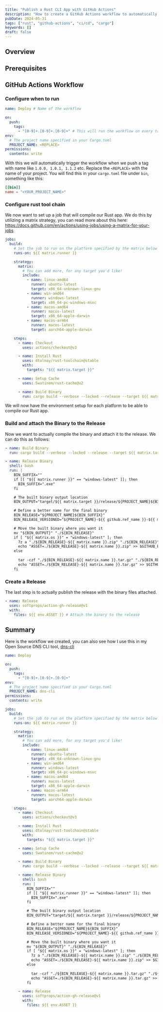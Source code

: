 ```yaml
---
title: "Publish a Rust CLI App with GitHub Actions"
description: "How to create a GitHub Actions workflow to automatically build a Rust app. Create a GitHub release and attach the binary to it for all platforms. For example if you have a Rust CLI app that you want to publish the binaries to GitHub so people can download your tools, this is how to do it."
pubDate: 2024-05-31
tags: ["rust", "github-actions", "ci/cd", "cargo"]
keywords: []
draft: false
---
```


## Overview

## Prerequisites

## GitHub Actions Workflow

### Configure when to run

```yaml
name: Deploy # Name of the workflow

on:
  push:
    tags:
      - "[0-9]+.[0-9]+.[0-9]+" # This will run the workflow on every tag that matches the regex
env:
  # The project name specified in your Cargo.toml
  PROJECT_NAME: <REPLACE>
permissions:
  contents: write
```

With this we will automatically trigger the workflow when we push a tag
with name like `1.0.0, 1.0.1, 1.1.2` etc. Replace the `<REPLACE>` with the name of your project. You will find this in your `cargo.toml` file under `bin`, something like this:

```toml
[[bin]]
name = "<YOUR_PROJECT_NAME>"
```

### Configure rust tool chain

We now want to set up a job that will compile our Rust app.
We do this by utilizing a matrix strategy,
you can read more about this here:
<https://docs.github.com/en/actions/using-jobs/using-a-matrix-for-your-jobs>

```yaml
jobs:
  build:
    # Set the job to run on the platform specified by the matrix below
    runs-on: ${{ matrix.runner }}

    strategy:
      matrix:
        # You can add more, for any target you'd like!
        include:
          - name: linux-amd64
            runner: ubuntu-latest
            target: x86_64-unknown-linux-gnu
          - name: win-amd64
            runner: windows-latest
            target: x86_64-pc-windows-msvc
          - name: macos-amd64
            runner: macos-latest
            target: x86_64-apple-darwin
          - name: macos-arm64
            runner: macos-latest
            target: aarch64-apple-darwin

    steps:
      - name: Checkout
        uses: actions/checkout@v3

      - name: Install Rust
        uses: dtolnay/rust-toolchain@stable
        with:
          targets: "${{ matrix.target }}"

      - name: Setup Cache
        uses: Swatinem/rust-cache@v2

      - name: Build Binary
        run: cargo build --verbose --locked --release --target ${{ matrix.target }}
```

We will now have the environment setup for each platform to be able to compile our Rust app.

### Build and attach the Binary to the Release

Now we want to actually compile the binary and attach it to the release.
We can do this as follows:

```yaml
- name: Build Binary
  run: cargo build --verbose --locked --release --target ${{ matrix.target }}

- name: Release Binary
  shell: bash
  run: |
    BIN_SUFFIX=""
    if [[ "${{ matrix.runner }}" == "windows-latest" ]]; then
      BIN_SUFFIX=".exe"
    fi

    # The built binary output location
    BIN_OUTPUT="target/${{ matrix.target }}/release/${PROJECT_NAME}${BIN_SUFFIX}"

    # Define a better name for the final binary
    BIN_RELEASE="${PROJECT_NAME}${BIN_SUFFIX}"
    BIN_RELEASE_VERSIONED="${PROJECT_NAME}-${{ github.ref_name }}-${{ matrix.name }}${BIN_SUFFIX}"

    # Move the built binary where you want it
    mv "${BIN_OUTPUT}" "./${BIN_RELEASE}"
    if [ "${{ matrix.os }}" = "windows-latest" ]; then
      7z a "./${BIN_RELEASE}-${{ matrix.name }}.zip" "./${BIN_RELEASE}"
      echo "ASSET=./${BIN_RELEASE}-${{ matrix.name }}.zip" >> $GITHUB_ENV
    else
      
      tar -czf "./${BIN_RELEASE}-${{ matrix.name }}.tar.gz" "./${BIN_RELEASE}"
      echo "ASSET=./${BIN_RELEASE}-${{ matrix.name }}.tar.gz" >> $GITHUB_ENV
    fi
```

### Create a Release

The last step is to actually publish the release with the binary files attached.

```yaml
- name: Release
  uses: softprops/action-gh-release@v1
  with:
    files: ${{ env.ASSET }} # Attach the binary to the release
```

## Summary

Here is the workflow we created, you can also see how I use this in my Open Source DNS CLI tool, [dns-cli](https://github.com/Hugo-Persson/dns-cli-tools)

```yaml
name: Deploy

on:
  push:
    tags:
      - "[0-9]+.[0-9]+.[0-9]+"
env:
  # The project name specified in your Cargo.toml
  PROJECT_NAME: dns-cli
permissions:
  contents: write

jobs:
  build:
    # Set the job to run on the platform specified by the matrix below
    runs-on: ${{ matrix.runner }}

    strategy:
      matrix:
        # You can add more, for any target you'd like!
        include:
          - name: linux-amd64
            runner: ubuntu-latest
            target: x86_64-unknown-linux-gnu
          - name: win-amd64
            runner: windows-latest
            target: x86_64-pc-windows-msvc
          - name: macos-amd64
            runner: macos-latest
            target: x86_64-apple-darwin
          - name: macos-arm64
            runner: macos-latest
            target: aarch64-apple-darwin

    steps:
      - name: Checkout
        uses: actions/checkout@v3

      - name: Install Rust
        uses: dtolnay/rust-toolchain@stable
        with:
          targets: "${{ matrix.target }}"

      - name: Setup Cache
        uses: Swatinem/rust-cache@v2

      - name: Build Binary
        run: cargo build --verbose --locked --release --target ${{ matrix.target }}

      - name: Release Binary
        shell: bash
        run: |
          BIN_SUFFIX=""
          if [[ "${{ matrix.runner }}" == "windows-latest" ]]; then
            BIN_SUFFIX=".exe"
          fi

          # The built binary output location
          BIN_OUTPUT="target/${{ matrix.target }}/release/${PROJECT_NAME}${BIN_SUFFIX}"

          # Define a better name for the final binary
          BIN_RELEASE="${PROJECT_NAME}${BIN_SUFFIX}"
          BIN_RELEASE_VERSIONED="${PROJECT_NAME}-${{ github.ref_name }}-${{ matrix.name }}${BIN_SUFFIX}"

          # Move the built binary where you want it
          mv "${BIN_OUTPUT}" "./${BIN_RELEASE}"
          if [ "${{ matrix.os }}" = "windows-latest" ]; then
            7z a "./${BIN_RELEASE}-${{ matrix.name }}.zip" "./${BIN_RELEASE}"
            echo "ASSET=./${BIN_RELEASE}-${{ matrix.name }}.zip" >> $GITHUB_ENV
          else
            
            tar -czf "./${BIN_RELEASE}-${{ matrix.name }}.tar.gz" "./${BIN_RELEASE}"
            echo "ASSET=./${BIN_RELEASE}-${{ matrix.name }}.tar.gz" >> $GITHUB_ENV
          fi

      - name: Release
        uses: softprops/action-gh-release@v1
        with:
          files: ${{ env.ASSET }}
```
